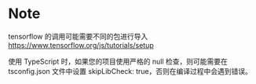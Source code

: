 # Note
tensorflow 的调用可能需要不同的包进行导入
<https://www.tensorflow.org/js/tutorials/setup>

使用 TypeScript 时，如果您的项目使用严格的 null 检查，则可能需要在 tsconfig.json 文件中设置 skipLibCheck: true，否则在编译过程中会遇到错误。